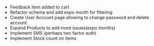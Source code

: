 - Feedback item added to cart
- Refactor schema and add expo month for filtering
- Create User Account page allowing to change password and delete account
- Expand Products to add more issues(expo months)
- Implement SMS (perhaps two factor auth)
- Implement Stock count on items

